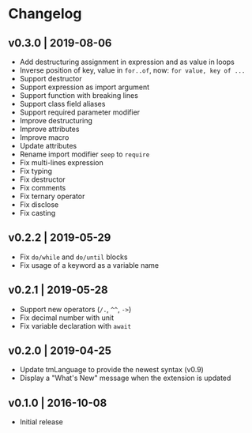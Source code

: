 # Changelog

## v0.3.0 | 2019-08-06

- Add destructuring assignment in expression and as value in loops
- Inverse position of key, value in `for..of`, now: `for value, key of ...`
- Support destructor
- Support expression as import argument
- Support function with breaking lines
- Support class field aliases
- Support required parameter modifier
- Improve destructuring
- Improve attributes
- Improve macro
- Update attributes
- Rename import modifier `seep` to `require`
- Fix multi-lines expression
- Fix typing
- Fix destructor
- Fix comments
- Fix ternary operator
- Fix disclose
- Fix casting

## v0.2.2 | 2019-05-29

- Fix `do/while` and `do/until` blocks
- Fix usage of a keyword as a variable name

## v0.2.1 | 2019-05-28

- Support new operators (`/.`, `^^`, `->`)
- Fix decimal number with unit
- Fix variable declaration with `await`

## v0.2.0 | 2019-04-25

- Update tmLanguage to provide the newest syntax (v0.9)
- Display a "What's New" message when the extension is updated

## v0.1.0 | 2016-10-08

- Initial release
